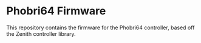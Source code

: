 # Phobri64 Firmware

This repository contains the firmware for the Phobri64 controller, based off the Zenith controller library.